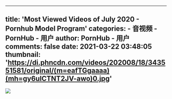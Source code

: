 
---
title: 'Most Viewed Videos of July 2020 - Pornhub Model Program'
categories: 
    - 音视频
    - PornHub - 用户
author: PornHub - 用户
comments: false
date: 2021-03-22 03:48:05
thumbnail: 'https://di.phncdn.com/videos/202008/18/343551581/original/(m=eafTGgaaaa)(mh=gy6uICTNT2JV-awo)0.jpg'
---

<div>   
<img src="https://di.phncdn.com/videos/202008/18/343551581/original/(m=eafTGgaaaa)(mh=gy6uICTNT2JV-awo)0.jpg" referrerpolicy="no-referrer">  
</div>
            
